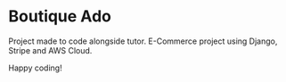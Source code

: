 # Boutique Ado

Project made to code alongside tutor.
E-Commerce project using Django, Stripe and AWS Cloud.

Happy coding!
